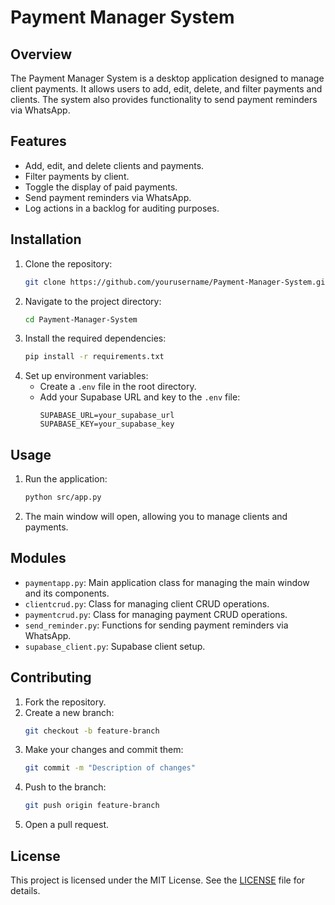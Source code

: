 # Payment Manager System

## Overview
The Payment Manager System is a desktop application designed to manage client payments. It allows users to add, edit, delete, and filter payments and clients. The system also provides functionality to send payment reminders via WhatsApp.

## Features
- Add, edit, and delete clients and payments.
- Filter payments by client.
- Toggle the display of paid payments.
- Send payment reminders via WhatsApp.
- Log actions in a backlog for auditing purposes.

## Installation
1. Clone the repository:
   ```bash
   git clone https://github.com/yourusername/Payment-Manager-System.git
   ```
2. Navigate to the project directory:
   ```bash
   cd Payment-Manager-System
   ```
3. Install the required dependencies:
   ```bash
   pip install -r requirements.txt
   ```
4. Set up environment variables:
   - Create a `.env` file in the root directory.
   - Add your Supabase URL and key to the `.env` file:
     ```
     SUPABASE_URL=your_supabase_url
     SUPABASE_KEY=your_supabase_key
     ```

## Usage
1. Run the application:
   ```bash
   python src/app.py
   ```
2. The main window will open, allowing you to manage clients and payments.

## Modules
- `paymentapp.py`: Main application class for managing the main window and its components.
- `clientcrud.py`: Class for managing client CRUD operations.
- `paymentcrud.py`: Class for managing payment CRUD operations.
- `send_reminder.py`: Functions for sending payment reminders via WhatsApp.
- `supabase_client.py`: Supabase client setup.

## Contributing
1. Fork the repository.
2. Create a new branch:
   ```bash
   git checkout -b feature-branch
   ```
3. Make your changes and commit them:
   ```bash
   git commit -m "Description of changes"
   ```
4. Push to the branch:
   ```bash
   git push origin feature-branch
   ```
5. Open a pull request.

## License
This project is licensed under the MIT License. See the [LICENSE](LICENSE) file for details.
